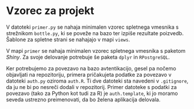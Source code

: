 Vzorec za projekt
=================

V datoteki `primer.py` se nahaja minimalen vzorec spletnega vmesnika s strežnikom `bottle.py`,
ki se poveže na bazo ter izpiše rezultate poizvedb.
Šablone za spletne strani se nahajajo v mapi `views`.

V mapi `primer` se nahaja minimalen vzorec spletnega vmesnika s paketom *Shiny*.
Za svoje delovanje potrebuje še paketa `dplyr` in `RPostgreSQL`.

Ker potrebujemo za povezavo na bazo avtentikacijo,
gesel pa nočemo objavljati na repozitoriju,
primera pričakujeta podatke za povezavo v datoteki `auth.py` oziroma `auth.R`.
Ti dve datoteki sta navedeni v `.gitignore`,
da ju ne bi po nesreči dodali v repozitorij.
Primer datoteke s podatki za povezavo
(tako za Python kot tudi za R)
je `auth.template`,
ki jo moramo seveda ustrezno preimenovati,
da bo želena aplikacija delovala.
